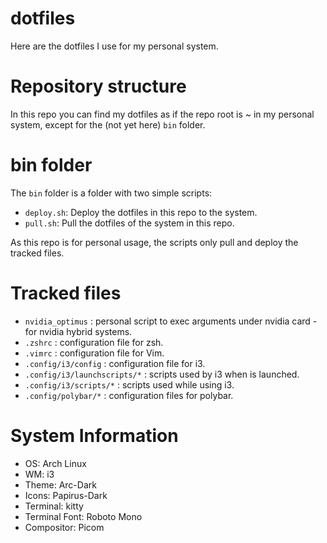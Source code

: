 # dotfiles

Here are the dotfiles I use for my personal system.

# Repository structure

In this repo you can find my dotfiles as if the repo root is ~ in my personal system, except for the (not yet here) `bin` folder.

# bin folder

The `bin` folder is a folder with two simple scripts:

- `deploy.sh`: Deploy the dotfiles in this repo to the system.
- `pull.sh`: Pull the dotfiles of the system in this repo.

As this repo is for personal usage, the scripts only pull and deploy the tracked files.

# Tracked files

- `nvidia_optimus` : personal script to exec arguments under nvidia card - for nvidia hybrid systems.
- `.zshrc` : configuration file for zsh.
- `.vimrc` : configuration file for Vim.
- `.config/i3/config` : configuration file for i3.
- `.config/i3/launchscripts/*` : scripts used by i3 when is launched.
- `.config/i3/scripts/*` : scripts used while using i3.
- `.config/polybar/*` : configuration files for polybar.

# System Information

- OS: Arch Linux
- WM: i3
- Theme: Arc-Dark
- Icons: Papirus-Dark
- Terminal: kitty
- Terminal Font: Roboto Mono
- Compositor: Picom


